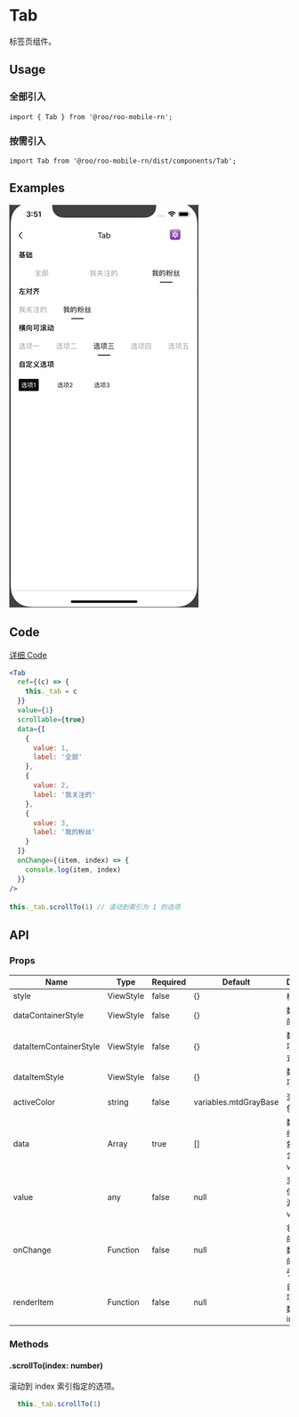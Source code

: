 # Tab

标签页组件。

## Usage

### 全部引入
```
import { Tab } from '@roo/roo-mobile-rn';
```

### 按需引入
```
import Tab from '@roo/roo-mobile-rn/dist/components/Tab';
```

## Examples

![image](../images/Tab/1.gif)

## Code
[详细 Code](../../examples/Tab/index.tsx)

```jsx
<Tab
  ref={(c) => {
    this._tab = c
  }}
  value={1}
  scrollable={true}
  data={[
    {
      value: 1,
      label: '全部'
    },
    {
      value: 2,
      label: '我关注的'
    },
    {
      value: 3,
      label: '我的粉丝'
    }
  ]}
  onChange={(item, index) => {
    console.log(item, index)
  }}
/>

this._tab.scrollTo(1) // 滚动到索引为 1 的选项
```

## API

### Props

| Name | Type | Required | Default | Description |
| ---- | ---- | ---- | ---- | ---- |
| style | ViewStyle | false | {} | 样式 |
| dataContainerStyle | ViewStyle | false | {} | 数据源容器的样式 |
| dataItemContainerStyle | ViewStyle | false | {} | 数据源每一项的容器样式 |
| dataItemStyle | ViewStyle | false | {} | 数据源每一项的样式 |
| activeColor | string | false | variables.mtdGrayBase | 激活状态颜色 |
| data | Array | true | [] | 数据源，数组元素为对象，必须包含 label 和 value 属性 |
| value | any | false | null | 激活项的值，与数据源某项的 value 相等 |
| onChange | Function | false | null | 状态切换时的回调，参数为数据源的选项和索引 |
| renderItem | Function | false | null | 自定义渲染项，函数参数为 item index active |


### Methods

#### .scrollTo(index: number)

滚动到 index 索引指定的选项。

```js
  this._tab.scrollTo(1)
```